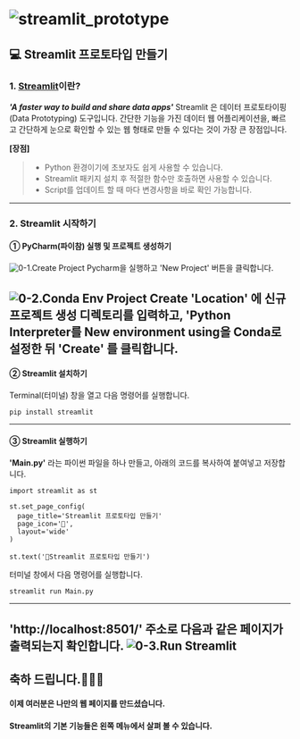 # ![streamlit_prototype](https://seokjam-prototype-streamlit-main-wjiy15.streamlit.app/)

## 💻 Streamlit 프로토타입 만들기

### 1. [Streamlit](https://streamlit.io/)이란?

***'A faster way to build and share data apps'***
Streamlit 은 데이터 프로토타이핑 (Data Prototyping) 도구입니다.
간단한 기능을 가진 데이터 웹 어플리케이션을,
빠르고 간단하게 눈으로 확인할 수 있는 웹 형태로 만들 수 있다는 것이 가장 큰 장점입니다.

**[장점]**
> - Python 환경이기에 초보자도 쉽게 사용할 수 있습니다.
> - Streamlit 패키지 설치 후 적절한 함수만 호출하면 사용할 수 있습니다.
> - Script를 업데이트 할 때 마다 변경사항을 바로 확인 가능합니다.
---

### 2. Streamlit 시작하기
#### ① PyCharm(파이참) 실행 및 프로젝트 생성하기
![0-1.Create Project](https://github.com/seokjam/streamlit_prototype/blob/master/image/0-1.Create%20Project.jpg)
Pycharm을 실행하고 'New Project' 버튼을 클릭합니다.

![0-2.Conda Env Project Create](https://github.com/seokjam/streamlit_prototype/blob/master/image/0-2.Conda%20Env%20Project%20Create.jpg)
**'Location'** 에 신규 프로젝트 생성 디렉토리를 입력하고,
'Python Interpreter를 New environment using을 Conda로 설정한 뒤 **'Create'** 를 클릭합니다.
---

#### ② Streamlit 설치하기 
  Terminal(터미널) 창을 열고 다음 명령어를 실행합니다.
  
  ```
  pip install streamlit
  ```
---

#### ③ Streamlit 실행하기
  **'Main.py'** 라는 파이썬 파일을 하나 만들고, 아래의 코드를 복사하여 붙여넣고 저장합니다.
  ```
  import streamlit as st
  
  st.set_page_config(
    page_title='Streamlit 프로토타입 만들기'
    page_icon='🎈',
    layout='wide'
  )
  
  st.text('🎈Streamlit 프로토타입 만들기')
  ```          

터미널 창에서 다음 명령어를 실행합니다.
  ```
  streamlit run Main.py
  ```
---

**'http://localhost:8501/'** 주소로 다음과 같은 페이지가 출력되는지 확인합니다.
![0-3.Run Streamlit](https://github.com/seokjam/streamlit_prototype/blob/master/image/0-3.Run%20Streamlit.jpg)
---
## 축하 드립니다.🎉🎉🎉
#### 이제 여러분은 나만의 웹 페이지를 만드셨습니다.
#### Streamlit의 기본 기능들은 왼쪽 메뉴에서 살펴 볼 수 있습니다.
